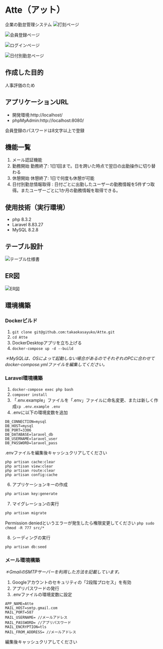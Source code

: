 # Atte（アット）
企業の勤怠管理システム
![打刻ページ](img/stamp.png)

![会員登録ページ](img/register.png)

![ログインページ](img/login.png)

![日付別勤怠ページ](img/date.png)

## 作成した目的
人事評価のため

## アプリケーションURL
- 開発環境:http://localhost/
- phpMyAdmin:http://localhost:8080/

会員登録のパスワードは8文字以上で登録

## 機能一覧
1. メール認証機能
2. 勤務開始 勤務終了: 1日1回まで。日を跨いた時点で翌日の出勤操作に切り替わる
3. 休憩開始 休憩終了: 1日で何度も休憩が可能
4. 日付別勤怠情報取得 : 日付ごとに出勤したユーザーの勤務情報を5件ずつ取得。またユーザーごとに1か月の勤務情報を取得できる。

## 使用技術（実行環境）
- php 8.3.2
- Laravel 8.83.27
- MySQL 8.2.8

## テーブル設計
![テーブル仕様書](img/DB.png)

## ER図
![ER図](img/ER.png)

## 環境構築
### Dockerビルド
1. `git clone git@github.com:takaokasayuko/Atte.git`
2. `cd Atte`
3. DockerDesktopアプリを立ち上げる
4. `docker-compose up -d --build`

*＊MySQLは、OSによって起動しない場合があるのでそれぞれのPCに合わせてdocker-compose.ymlファイルを編集してください。*

### Laravel環境構築
1. `docker-compose exec php bash`
2. `composer install`
3. 「.env.example」ファイルを「.env」ファイルに命名変更、または新しく作成`cp .env.example .env`
4. .envに以下の環境変数を追加

```text
DB_CONNECTION=mysql
DB_HOST=mysql
DB_PORT=3306
DB_DATABASE=laravel_db
DB_USERNAME=laravel_user
DB_PASSWORD=laravel_pass
```

.envファイルを編集後キャッシュクリアしてください
```text
php artisan cache:clear
php artisan view:clear
php artisan route:clear
php artisan config:cache
```

6. アプリケーションキーの作成
```bash
php artisan key:generate
```
7. マイグレーションの実行
```bash
php artisan migrate
```

Permission deniedというエラーが発生したら権限変更してください
`php sudo chmod -R 777 src/*`

8. シーディングの実行
```bash
php artisan db:seed
```

### メール環境構築
*＊GmailのSMTPサーバーを利用した方法を記載しています。*

1. Googleアカウントのセキュリティの「2段階プロセス」を有効
2. アプリパスワードの発行
3. .envファイルの環境変数に設定

```text
APP_NAME=Atte
MAIL_HOST=smtp.gmail.com
MAIL_PORT=587
MAIL_USERNAME= //メールアドレス
MAIL_PASSWORD= //アプリパスワード
MAIL_ENCRYPTION=tls
MAIL_FROM_ADDRESS= //メールアドレス
```

編集後キャッシュクリアしてください







